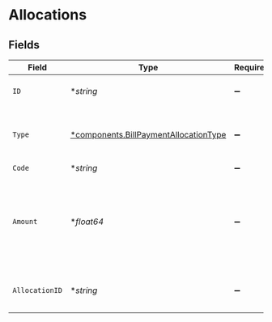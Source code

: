 # Allocations


## Fields

| Field                                                                                                   | Type                                                                                                    | Required                                                                                                | Description                                                                                             | Example                                                                                                 |
| ------------------------------------------------------------------------------------------------------- | ------------------------------------------------------------------------------------------------------- | ------------------------------------------------------------------------------------------------------- | ------------------------------------------------------------------------------------------------------- | ------------------------------------------------------------------------------------------------------- |
| `ID`                                                                                                    | **string*                                                                                               | :heavy_minus_sign:                                                                                      | A unique identifier for an object.                                                                      | 12345                                                                                                   |
| `Type`                                                                                                  | [*components.BillPaymentAllocationType](../../models/components/billpaymentallocationtype.md)           | :heavy_minus_sign:                                                                                      | Type of entity this payment should be attributed to.                                                    | bill                                                                                                    |
| `Code`                                                                                                  | **string*                                                                                               | :heavy_minus_sign:                                                                                      | N/A                                                                                                     | N091                                                                                                    |
| `Amount`                                                                                                | **float64*                                                                                              | :heavy_minus_sign:                                                                                      | Amount of payment that should be attributed to this allocation. If null, the total_amount will be used. | 49.99                                                                                                   |
| `AllocationID`                                                                                          | **string*                                                                                               | :heavy_minus_sign:                                                                                      | Unique identifier of the allocation                                                                     | 123456                                                                                                  |